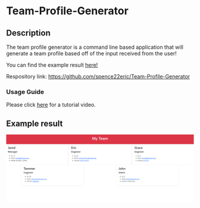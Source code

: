 # Team-Profile-Generator

## Description

The team profile generator is a command line based application that will generate a team profile based off of the input received from the user!



You can find the example result [<u>here!</u>](https://spence22eric.github.io/Team-Profile-Generator/)

Respository link: https://github.com/spence22eric/Team-Profile-Generator

### Usage Guide

Please click [<u>here</u>](https://drive.google.com/file/d/1JDIB2LbgTBCCAywCm11UNIpg8QEqpB9g/view) for a tutorial video.

## Example result
![](lib/images/webpage.png)